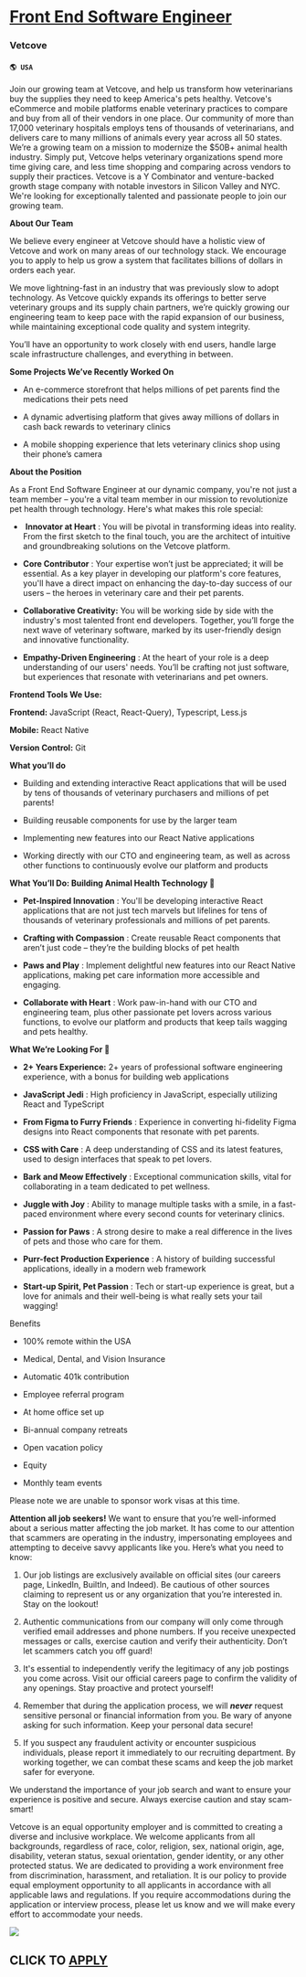 # [Front End Software Engineer](https://www.remotewlb.com/apply/front-end-software-engineer-72742)  
### Vetcove  
#### `🌎 USA`  

Join our growing team at Vetcove, and help us transform how veterinarians buy the supplies they need to keep America's pets healthy. Vetcove's eCommerce and mobile platforms enable veterinary practices to compare and buy from all of their vendors in one place. Our community of more than 17,000 veterinary hospitals employs tens of thousands of veterinarians, and delivers care to many millions of animals every year across all 50 states. We’re a growing team on a mission to modernize the $50B+ animal health industry. Simply put, Vetcove helps veterinary organizations spend more time giving care, and less time shopping and comparing across vendors to supply their practices. Vetcove is a Y Combinator and venture-backed growth stage company with notable investors in Silicon Valley and NYC. We're looking for exceptionally talented and passionate people to join our growing team.

**About Our Team**

We believe every engineer at Vetcove should have a holistic view of Vetcove and work on many areas of our technology stack. We encourage you to apply to help us grow a system that facilitates billions of dollars in orders each year.

We move lightning-fast in an industry that was previously slow to adopt technology. As Vetcove quickly expands its offerings to better serve veterinary groups and its supply chain partners, we’re quickly growing our engineering team to keep pace with the rapid expansion of our business, while maintaining exceptional code quality and system integrity.

You’ll have an opportunity to work closely with end users, handle large scale infrastructure challenges, and everything in between.

 **Some Projects We’ve Recently Worked On**

  * An e-commerce storefront that helps millions of pet parents find the medications their pets need

  * A dynamic advertising platform that gives away millions of dollars in cash back rewards to veterinary clinics

  * A mobile shopping experience that lets veterinary clinics shop using their phone’s camera

 **About the Position**  

As a Front End Software Engineer at our dynamic company, you're not just a team member – you're a vital team member in our mission to revolutionize pet health through technology. Here's what makes this role special:

  * ​​ **Innovator at Heart** : You will be pivotal in transforming ideas into reality. From the first sketch to the final touch, you are the architect of intuitive and groundbreaking solutions on the Vetcove platform.

  *  **Core Contributor** : Your expertise won’t just be appreciated; it will be essential. As a key player in developing our platform's core features, you'll have a direct impact on enhancing the day-to-day success of our users – the heroes in veterinary care and their pet parents.

  *  **Collaborative Creativity:** You will be working side by side with the industry's most talented front end developers. Together, you’ll forge the next wave of veterinary software, marked by its user-friendly design and innovative functionality.

  *  **Empathy-Driven Engineering** : At the heart of your role is a deep understanding of our users' needs. You’ll be crafting not just software, but experiences that resonate with veterinarians and pet owners.

 **Frontend Tools We Use:**

 **Frontend:** JavaScript (React, React-Query), Typescript, Less.js

 **Mobile:** React Native

 **Version Control:** Git

 **What you’ll do**

  * Building and extending interactive React applications that will be used by tens of thousands of veterinary purchasers and millions of pet parents!

  * Building reusable components for use by the larger team

  * Implementing new features into our React Native applications

  * Working directly with our CTO and engineering team, as well as across other functions to continuously evolve our platform and products 

**What You’ll Do: Building Animal Health Technology 🐾**

  *  **Pet-Inspired Innovation** : You'll be developing interactive React applications that are not just tech marvels but lifelines for tens of thousands of veterinary professionals and millions of pet parents.

  *  **Crafting with Compassion** : Create reusable React components that aren’t just code – they’re the building blocks of pet health

  *  **Paws and Play** : Implement delightful new features into our React Native applications, making pet care information more accessible and engaging.

  *  **Collaborate with Heart** : Work paw-in-hand with our CTO and engineering team, plus other passionate pet lovers across various functions, to evolve our platform and products that keep tails wagging and pets healthy.

 **What We’re Looking For 🐾**

  *  **2+ Years Experience:** 2+ years of professional software engineering experience, with a bonus for building web applications 

  * **JavaScript Jedi** : High proficiency in JavaScript, especially utilizing React and TypeScript

  *  **From Figma to Furry Friends** : Experience in converting hi-fidelity Figma designs into React components that resonate with pet parents.

  *  **CSS with Care** : A deep understanding of CSS and its latest features, used to design interfaces that speak to pet lovers.

  *  **Bark and Meow Effectively** : Exceptional communication skills, vital for collaborating in a team dedicated to pet wellness.

  *  **Juggle with Joy** : Ability to manage multiple tasks with a smile, in a fast-paced environment where every second counts for veterinary clinics.

  *  **Passion for Paws** : A strong desire to make a real difference in the lives of pets and those who care for them.

  *  **Purr-fect Production Experience** : A history of building successful applications, ideally in a modern web framework

  *  **Start-up Spirit, Pet Passion** : Tech or start-up experience is great, but a love for animals and their well-being is what really sets your tail wagging!

Benefits

  * 100% remote within the USA

  * Medical, Dental, and Vision Insurance 

  * Automatic 401k contribution

  * Employee referral program

  * At home office set up 

  * Bi-annual company retreats 

  * Open vacation policy 

  * Equity 

  * Monthly team events

Please note we are unable to sponsor work visas at this time.

**Attention all job seekers!** We want to ensure that you’re well-informed about a serious matter affecting the job market. It has come to our attention that scammers are operating in the industry, impersonating employees and attempting to deceive savvy applicants like you. Here’s what you need to know:

  1. Our job listings are exclusively available on official sites (our careers page, LinkedIn, BuiltIn, and Indeed). Be cautious of other sources claiming to represent us or any organization that you’re interested in. Stay on the lookout!

  2. Authentic communications from our company will only come through verified email addresses and phone numbers. If you receive unexpected messages or calls, exercise caution and verify their authenticity. Don’t let scammers catch you off guard!

  3. It's essential to independently verify the legitimacy of any job postings you come across. Visit our official careers page to confirm the validity of any openings. Stay proactive and protect yourself!

  4. Remember that during the application process, we will _**never**_ request sensitive personal or financial information from you. Be wary of anyone asking for such information. Keep your personal data secure!

  5. If you suspect any fraudulent activity or encounter suspicious individuals, please report it immediately to our recruiting department. By working together, we can combat these scams and keep the job market safer for everyone.

We understand the importance of your job search and want to ensure your experience is positive and secure. Always exercise caution and stay scam-smart!

Vetcove is an equal opportunity employer and is committed to creating a diverse and inclusive workplace. We welcome applicants from all backgrounds, regardless of race, color, religion, sex, national origin, age, disability, veteran status, sexual orientation, gender identity, or any other protected status. We are dedicated to providing a work environment free from discrimination, harassment, and retaliation. It is our policy to provide equal employment opportunity to all applicants in accordance with all applicable laws and regulations. If you require accommodations during the application or interview process, please let us know and we will make every effort to accommodate your needs.

![](https://remotive.com/job/track/1900546/blank.gif?source=public_api)  
## CLICK TO [APPLY](https://www.remotewlb.com/apply/front-end-software-engineer-72742)

